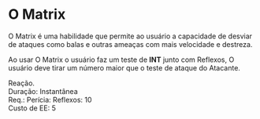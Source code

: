 # O Matrix

O Matrix é uma habilidade que permite ao usuário a capacidade de desviar de ataques como balas e outras ameaças com mais velocidade e destreza.

Ao usar O Matrix o usuário faz um teste de **INT** junto com Reflexos, O usuário deve tirar um número maior que o teste de ataque do Atacante.

Reação.  
Duração: Instantânea  
Req.: Perícia: Reflexos: 10  
Custo de EE: 5
